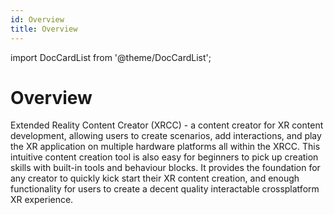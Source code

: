 ```yaml
---
id: Overview
title: Overview
---
```


import DocCardList from '@theme/DocCardList';

#   Overview

Extended Reality Content Creator (XRCC) - a content creator for XR content development, allowing users to create scenarios, add interactions, and play the XR application on multiple hardware platforms all within the XRCC. This intuitive content creation tool is also easy for beginners to pick up creation skills with built-in tools and behaviour blocks. It provides the foundation for any creator to quickly kick start their XR content creation, and enough functionality for users to create a decent quality interactable crossplatform XR experience.

<!-- Uncomment after updating pdf to current version -->
<!-- [Download General Guide PDF version](../../../GeneralGuide.pdf) -->


<DocCardList />